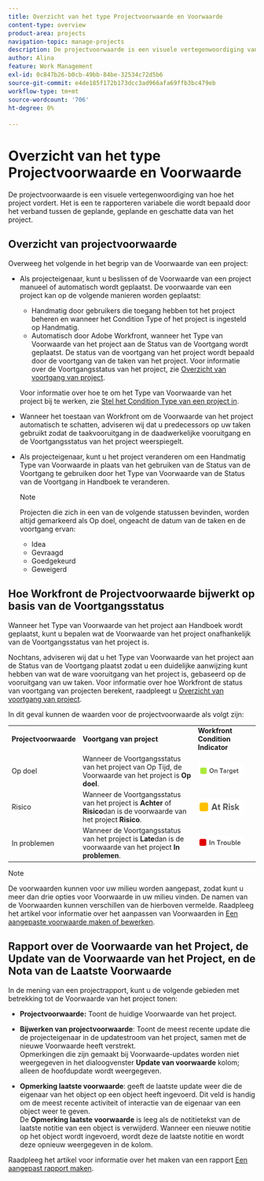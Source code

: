 ```yaml
---
title: Overzicht van het type Projectvoorwaarde en Voorwaarde
content-type: overview
product-area: projects
navigation-topic: manage-projects
description: De projectvoorwaarde is een visuele vertegenwoordiging van hoe het project vordert. Het is een te rapporteren variabele die wordt bepaald door het verband tussen de geplande, geplande en geschatte data van het project.
author: Alina
feature: Work Management
exl-id: 0c847b26-b0cb-49bb-84be-32534c72d5b6
source-git-commit: e4de185f172b173dcc3ad966afa69ffb3bc479eb
workflow-type: tm+mt
source-wordcount: '706'
ht-degree: 0%

---
```


# Overzicht van het type Projectvoorwaarde en Voorwaarde

<!-- Audited: 12/2023 -->

De projectvoorwaarde is een visuele vertegenwoordiging van hoe het project vordert. Het is een te rapporteren variabele die wordt bepaald door het verband tussen de geplande, geplande en geschatte data van het project.

## Overzicht van projectvoorwaarde

Overweeg het volgende in het begrip van de Voorwaarde van een project:

* Als projecteigenaar, kunt u beslissen of de Voorwaarde van een project manueel of automatisch wordt geplaatst. De voorwaarde van een project kan op de volgende manieren worden geplaatst:

   * Handmatig door gebruikers die toegang hebben tot het project beheren en wanneer het Condition Type of het project is ingesteld op Handmatig.
   * Automatisch door Adobe Workfront, wanneer het Type van Voorwaarde van het project aan de Status van de Voortgang wordt geplaatst. De status van de voortgang van het project wordt bepaald door de voortgang van de taken van het project. Voor informatie over de Voortgangsstatus van het project, zie [Overzicht van voortgang van project](../../../manage-work/projects/planning-a-project/project-progress-status.md).

  Voor informatie over hoe te om het Type van Voorwaarde van het project bij te werken, zie [Stel het Condition Type van een project in](../../../manage-work/projects/manage-projects/set-condition-type-for-project.md).

* Wanneer het toestaan van Workfront om de Voorwaarde van het project automatisch te schatten, adviseren wij dat u predecessors op uw taken gebruikt zodat de taakvooruitgang in de daadwerkelijke vooruitgang en de Voortgangsstatus van het project weerspiegelt.
* Als projecteigenaar, kunt u het project veranderen om een Handmatig Type van Voorwaarde in plaats van het gebruiken van de Status van de Voortgang te gebruiken door het Type van Voorwaarde van de Status van de Voortgang in Handboek te veranderen.

  >[!NOTE]
  >
  >Projecten die zich in een van de volgende statussen bevinden, worden altijd gemarkeerd als Op doel, ongeacht de datum van de taken en de voortgang ervan:
  >
  >* Idea
  >* Gevraagd
  >* Goedgekeurd
  >* Geweigerd

<!--
<div data-mc-conditions="QuicksilverOrClassic.Draft mode">
<h2>Set the Condition Type for a project</h2>
<p data-mc-conditions="QuicksilverOrClassic.Draft mode">(NOTE: drafted here and moved it to a separate article: /Content/Manage work/Projects/Manage projects/set-condition-type-for-project.htm)</p>
<ol>
<li value="1">Go to the project for which you want to update the Condition Type. </li>
<li value="2"> <p>  Click the <strong>More</strong> menu <img src="assets/qs-more-menu.png"> to the right of the project name, then click <strong>Edit</strong>.  <br> </p> </li>
<li value="3">In the <strong>Condition Type</strong> field, choose one of the following:
<ul>
<li><p><strong>Manual:</strong> The project owner sets the Condition on the project manually.</p><p data-mc-conditions="QuicksilverOrClassic.Quicksilver">In this case, the project owner can update the Condition of the project in the project header, or the Project Details section. </p></li>
<li><p><strong>Progress Status:</strong> Workfront sets the Condition based on the Progress Status of the project. <br></p></li>
</ul></li>
<li value="4">Click <strong>Save Changes</strong>. </li>
</ol>
</div>
-->

## Hoe Workfront de Projectvoorwaarde bijwerkt op basis van de Voortgangsstatus

Wanneer het Type van Voorwaarde van het project aan Handboek wordt geplaatst, kunt u bepalen wat de Voorwaarde van het project onafhankelijk van de Voortgangsstatus van het project is.

Nochtans, adviseren wij dat u het Type van Voorwaarde van het project aan de Status van de Voortgang plaatst zodat u een duidelijke aanwijzing kunt hebben van wat de ware vooruitgang van het project is, gebaseerd op de vooruitgang van uw taken. Voor informatie over hoe Workfront de status van voortgang van projecten berekent, raadpleegt u [Overzicht van voortgang van project](../../../manage-work/projects/planning-a-project/project-progress-status.md).

In dit geval kunnen de waarden voor de projectvoorwaarde als volgt zijn:

<table style="table-layout:auto"> 
 <col> 
 <col> 
 <col> 
 <col> 
 <tbody> 
  <tr> 
   <td><strong>Projectvoorwaarde</strong></td> 
   <td><strong>Voortgang van project</strong></td> 
   <td><strong>Workfront Condition Indicator</strong></td> 
   <td> </td> 
  </tr> 
  <tr> 
   <td>Op doel</td> 
   <td>Wanneer de Voortgangsstatus van het project van Op Tijd, de Voorwaarde van het project is <strong>Op doel</strong>. </td> 
   <td> <img src="assets/on-target-condition-icon.png"> </td> 
   <td> </td> 
  </tr> 
  <tr> 
   <td>Risico</td> 
   <td>Wanneer de Voortgangsstatus van het project is <strong>Achter</strong> of <strong>Risico</strong>dan is de voorwaarde van het project <strong>Risico</strong>.</td> 
   <td> <img src="assets/at-risk-project-condition-icon.png"> </td> 
   <td> </td> 
  </tr> 
  <tr> 
   <td>In problemen</td> 
   <td>Wanneer de Voortgangsstatus van het project is <strong>Late</strong>dan is de voorwaarde van het project <strong>In problemen</strong>. </td> 
   <td> <img src="assets/in-trouble-project-condition-icon.png"> </td> 
   <td> </td> 
  </tr> 
 </tbody> 
</table>

>[!NOTE]
>
>De voorwaarden kunnen voor uw milieu worden aangepast, zodat kunt u meer dan drie opties voor Voorwaarde in uw milieu vinden. De namen van de Voorwaarden kunnen verschillen van de hierboven vermelde. Raadpleeg het artikel voor informatie over het aanpassen van Voorwaarden in [Een aangepaste voorwaarde maken of bewerken](../../../administration-and-setup/customize-workfront/create-manage-custom-conditions/create-edit-custom-conditions.md).

## Rapport over de Voorwaarde van het Project, de Update van de Voorwaarde van het Project, en de Nota van de Laatste Voorwaarde

In de mening van een projectrapport, kunt u de volgende gebieden met betrekking tot de Voorwaarde van het project tonen:

* **Projectvoorwaarde:** Toont de huidige Voorwaarde van het project.
* **Bijwerken van projectvoorwaarde**: Toont de meest recente update die de projecteigenaar in de updatestroom van het project, samen met de nieuwe Voorwaarde heeft verstrekt.\
  Opmerkingen die zijn gemaakt bij Voorwaarde-updates worden niet weergegeven in het dialoogvenster **Update van voorwaarde** kolom; alleen de hoofdupdate wordt weergegeven.

* **Opmerking laatste voorwaarde**: geeft de laatste update weer die de eigenaar van het object op een object heeft ingevoerd. Dit veld is handig om de meest recente activiteit of interactie van de eigenaar van een object weer te geven.\
  De **Opmerking laatste voorwaarde** is leeg als de notitietekst van de laatste notitie van een object is verwijderd. Wanneer een nieuwe notitie op het object wordt ingevoerd, wordt deze de laatste notitie en wordt deze opnieuw weergegeven in de kolom.

Raadpleeg het artikel voor informatie over het maken van een rapport [Een aangepast rapport maken](../../../reports-and-dashboards/reports/creating-and-managing-reports/create-custom-report.md).
